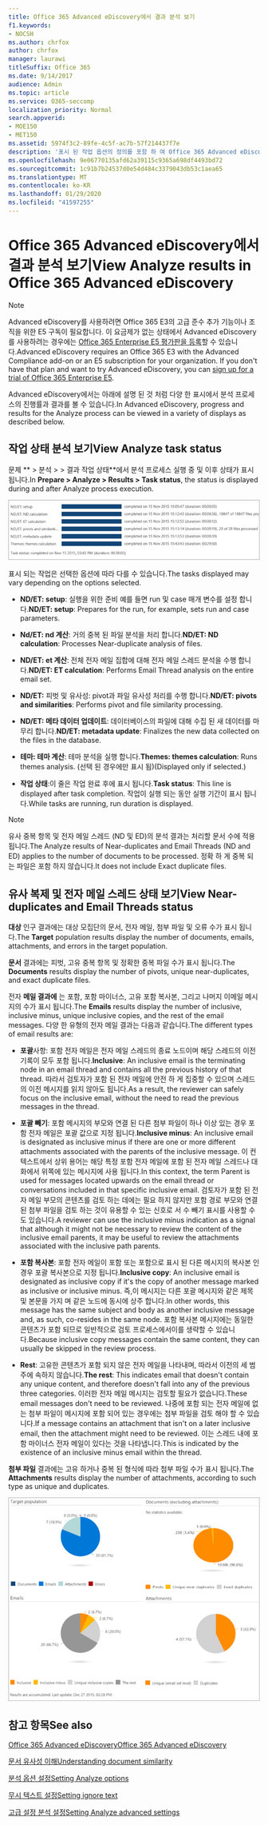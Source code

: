 ```yaml
---
title: Office 365 Advanced eDiscovery에서 결과 분석 보기
f1.keywords:
- NOCSH
ms.author: chrfox
author: chrfox
manager: laurawi
titleSuffix: Office 365
ms.date: 9/14/2017
audience: Admin
ms.topic: article
ms.service: O365-seccomp
localization_priority: Normal
search.appverid:
- MOE150
- MET150
ms.assetid: 5974f3c2-89fe-4c5f-ac7b-57f214437f7e
description: '표시 된 작업 옵션의 정의를 포함 하 여 Office 365 Advanced eDiscovery에서 분석 프로세스의 결과를 볼 수 있는 위치를 파악 합니다.  '
ms.openlocfilehash: 9e06770135afd62a39115c9365a698df4493bd72
ms.sourcegitcommit: 1c91b7b24537d0e54d484c3379043db53c1aea65
ms.translationtype: MT
ms.contentlocale: ko-KR
ms.lasthandoff: 01/29/2020
ms.locfileid: "41597255"
---
```

# <a name="view-analyze-results-in-office-365-advanced-ediscovery"></a><span data-ttu-id="b9478-103">Office 365 Advanced eDiscovery에서 결과 분석 보기</span><span class="sxs-lookup"><span data-stu-id="b9478-103">View Analyze results in Office 365 Advanced eDiscovery</span></span>

> [!NOTE]
> <span data-ttu-id="b9478-p101">Advanced eDiscovery를 사용하려면 Office 365 E3의 고급 준수 추가 기능이나 조직을 위한 E5 구독이 필요합니다. 이 요금제가 없는 상태에서 Advanced eDiscovery를 사용하려는 경우에는 [Office 365 Enterprise E5 평가판을 등록](https://go.microsoft.com/fwlink/p/?LinkID=698279)할 수 있습니다.</span><span class="sxs-lookup"><span data-stu-id="b9478-p101">Advanced eDiscovery requires an Office 365 E3 with the Advanced Compliance add-on or an E5 subscription for your organization. If you don't have that plan and want to try Advanced eDiscovery, you can [sign up for a trial of Office 365 Enterprise E5](https://go.microsoft.com/fwlink/p/?LinkID=698279).</span></span> 
  
<span data-ttu-id="b9478-106">Advanced eDiscovery에서는 아래에 설명 된 것 처럼 다양 한 표시에서 분석 프로세스의 진행률과 결과를 볼 수 있습니다.</span><span class="sxs-lookup"><span data-stu-id="b9478-106">In Advanced eDiscovery, progress and results for the Analyze process can be viewed in a variety of displays as described below.</span></span>
  
## <a name="view-analyze-task-status"></a><span data-ttu-id="b9478-107">작업 상태 분석 보기</span><span class="sxs-lookup"><span data-stu-id="b9478-107">View Analyze task status</span></span>

<span data-ttu-id="b9478-108">문제 \*\* \> 분석 \> \> 결과 작업 상태\*\*에서 분석 프로세스 실행 중 및 이후 상태가 표시 됩니다.</span><span class="sxs-lookup"><span data-stu-id="b9478-108">In **Prepare \> Analyze \> Results \> Task status**, the status is displayed during and after Analyze process execution.</span></span> 
  
![작업 상태를 분석 합니다.](media/d0372978-ce08-4f4e-a1fc-aa918ae44364.png)
  
<span data-ttu-id="b9478-110">표시 되는 작업은 선택한 옵션에 따라 다를 수 있습니다.</span><span class="sxs-lookup"><span data-stu-id="b9478-110">The tasks displayed may vary depending on the options selected.</span></span> 
  
- <span data-ttu-id="b9478-111">**ND/ET: setup**: 실행을 위한 준비 예를 들면 run 및 case 매개 변수를 설정 합니다.</span><span class="sxs-lookup"><span data-stu-id="b9478-111">**ND/ET: setup**: Prepares for the run, for example, sets run and case parameters.</span></span>
    
- <span data-ttu-id="b9478-112">**Nd/ET: nd 계산**: 거의 중복 된 파일 분석을 처리 합니다.</span><span class="sxs-lookup"><span data-stu-id="b9478-112">**ND/ET: ND calculation**: Processes Near-duplicate analysis of files.</span></span>
    
- <span data-ttu-id="b9478-113">**ND/ET: et 계산**: 전체 전자 메일 집합에 대해 전자 메일 스레드 분석을 수행 합니다.</span><span class="sxs-lookup"><span data-stu-id="b9478-113">**ND/ET: ET calculation**: Performs Email Thread analysis on the entire email set.</span></span>
    
- <span data-ttu-id="b9478-114">**ND/ET:** 피벗 및 유사성: pivot과 파일 유사성 처리를 수행 합니다.</span><span class="sxs-lookup"><span data-stu-id="b9478-114">**ND/ET: pivots and similarities**: Performs pivot and file similarity processing.</span></span>
    
- <span data-ttu-id="b9478-115">**ND/ET: 메타 데이터 업데이트**: 데이터베이스의 파일에 대해 수집 된 새 데이터를 마무리 합니다.</span><span class="sxs-lookup"><span data-stu-id="b9478-115">**ND/ET: metadata update**: Finalizes the new data collected on the files in the database.</span></span>
    
- <span data-ttu-id="b9478-116">**테마: 테마 계산**: 테마 분석을 실행 합니다.</span><span class="sxs-lookup"><span data-stu-id="b9478-116">**Themes: themes calculation**: Runs themes analysis.</span></span> <span data-ttu-id="b9478-117">(선택 된 경우에만 표시 됨)</span><span class="sxs-lookup"><span data-stu-id="b9478-117">(Displayed only if selected.)</span></span>
    
- <span data-ttu-id="b9478-118">**작업 상태**:이 줄은 작업 완료 후에 표시 됩니다.</span><span class="sxs-lookup"><span data-stu-id="b9478-118">**Task status**: This line is displayed after task completion.</span></span> <span data-ttu-id="b9478-119">작업이 실행 되는 동안 실행 기간이 표시 됩니다.</span><span class="sxs-lookup"><span data-stu-id="b9478-119">While tasks are running, run duration is displayed.</span></span>
    
> [!NOTE]
> <span data-ttu-id="b9478-120">유사 중복 항목 및 전자 메일 스레드 (ND 및 ED)의 분석 결과는 처리할 문서 수에 적용 됩니다.</span><span class="sxs-lookup"><span data-stu-id="b9478-120">The Analyze results of Near-duplicates and Email Threads (ND and ED) applies to the number of documents to be processed.</span></span> <span data-ttu-id="b9478-121">정확 하 게 중복 되는 파일은 포함 하지 않습니다.</span><span class="sxs-lookup"><span data-stu-id="b9478-121">It does not include Exact duplicate files.</span></span> 
  
## <a name="view-near-duplicates-and-email-threads-status"></a><span data-ttu-id="b9478-122">유사 복제 및 전자 메일 스레드 상태 보기</span><span class="sxs-lookup"><span data-stu-id="b9478-122">View Near-duplicates and Email Threads status</span></span>

<span data-ttu-id="b9478-123">**대상** 인구 결과에는 대상 모집단의 문서, 전자 메일, 첨부 파일 및 오류 수가 표시 됩니다.</span><span class="sxs-lookup"><span data-stu-id="b9478-123">The **Target** population results display the number of documents, emails, attachments, and errors in the target population.</span></span> 
  
<span data-ttu-id="b9478-124">**문서** 결과에는 피벗, 고유 중복 항목 및 정확한 중복 파일 수가 표시 됩니다.</span><span class="sxs-lookup"><span data-stu-id="b9478-124">The **Documents** results display the number of pivots, unique near-duplicates, and exact duplicate files.</span></span> 
  
<span data-ttu-id="b9478-125">전자 **메일 결과에** 는 포함, 포함 마이너스, 고유 포함 복사본, 그리고 나머지 이메일 메시지의 수가 표시 됩니다.</span><span class="sxs-lookup"><span data-stu-id="b9478-125">The **Emails** results display the number of inclusive, inclusive minus, unique inclusive copies, and the rest of the email messages.</span></span> <span data-ttu-id="b9478-126">다양 한 유형의 전자 메일 결과는 다음과 같습니다.</span><span class="sxs-lookup"><span data-stu-id="b9478-126">The different types of email results are:</span></span> 
  
- <span data-ttu-id="b9478-127">**포괄**사항: 포함 전자 메일은 전자 메일 스레드의 종료 노드이며 해당 스레드의 이전 기록이 모두 포함 됩니다.</span><span class="sxs-lookup"><span data-stu-id="b9478-127">**Inclusive**: An inclusive email is the terminating node in an email thread and contains all the previous history of that thread.</span></span> <span data-ttu-id="b9478-128">따라서 검토자가 포함 된 전자 메일에 안전 하 게 집중할 수 있으며 스레드의 이전 메시지를 읽지 않아도 됩니다.</span><span class="sxs-lookup"><span data-stu-id="b9478-128">As a result, the reviewer can safely focus on the inclusive email, without the need to read the previous messages in the thread.</span></span> 
    
- <span data-ttu-id="b9478-129">**포괄 빼기**: 포함 메시지의 부모와 연결 된 다른 첨부 파일이 하나 이상 있는 경우 포함 전자 메일은 포괄 값으로 지정 됩니다.</span><span class="sxs-lookup"><span data-stu-id="b9478-129">**Inclusive minus**: An inclusive email is designated as inclusive minus if there are one or more different attachments associated with the parents of the inclusive message.</span></span> <span data-ttu-id="b9478-130">이 컨텍스트에서 상위 용어는 해당 특정 포함 전자 메일에 포함 된 전자 메일 스레드나 대화에서 위쪽에 있는 메시지에 사용 됩니다.</span><span class="sxs-lookup"><span data-stu-id="b9478-130">In this context, the term Parent is used for messages located upwards on the email thread or conversations included in that specific inclusive email.</span></span> <span data-ttu-id="b9478-131">검토자가 포함 된 전자 메일 부모의 콘텐츠를 검토 하는 데에는 필요 하지 않지만 포함 경로 부모와 연결 된 첨부 파일을 검토 하는 것이 유용할 수 있는 신호로 서 수 빼기 표시를 사용할 수도 있습니다.</span><span class="sxs-lookup"><span data-stu-id="b9478-131">A reviewer can use the inclusive minus indication as a signal that although it might not be necessary to review the content of the inclusive email parents, it may be useful to review the attachments associated with the inclusive path parents.</span></span> 
    
- <span data-ttu-id="b9478-132">**포함 복사본**: 포함 전자 메일이 포함 또는 포함으로 표시 된 다른 메시지의 복사본 인 경우 포괄 복사본으로 지정 됩니다.</span><span class="sxs-lookup"><span data-stu-id="b9478-132">**Inclusive copy**: An inclusive email is designated as inclusive copy if it's the copy of another message marked as inclusive or inclusive minus.</span></span> <span data-ttu-id="b9478-133">즉,이 메시지는 다른 포괄 메시지와 같은 제목 및 본문을 가지 며 같은 노드에 동시에 상주 합니다.</span><span class="sxs-lookup"><span data-stu-id="b9478-133">In other words, this message has the same subject and body as another inclusive message and, as such, co-resides in the same node.</span></span> <span data-ttu-id="b9478-134">포함 복사본 메시지에는 동일한 콘텐츠가 포함 되므로 일반적으로 검토 프로세스에서이를 생략할 수 있습니다.</span><span class="sxs-lookup"><span data-stu-id="b9478-134">Because inclusive copy messages contain the same content, they can usually be skipped in the review process.</span></span> 
    
- <span data-ttu-id="b9478-135">**Rest**: 고유한 콘텐츠가 포함 되지 않은 전자 메일을 나타내며, 따라서 이전의 세 범주에 속하지 않습니다.</span><span class="sxs-lookup"><span data-stu-id="b9478-135">**The rest**: This indicates email that doesn't contain any unique content, and therefore doesn't fall into any of the previous three categories.</span></span> <span data-ttu-id="b9478-136">이러한 전자 메일 메시지는 검토할 필요가 없습니다.</span><span class="sxs-lookup"><span data-stu-id="b9478-136">These email messages don't need to be reviewed.</span></span> <span data-ttu-id="b9478-137">나중에 포함 되는 전자 메일에 없는 첨부 파일이 메시지에 포함 되어 있는 경우에는 첨부 파일을 검토 해야 할 수 있습니다.</span><span class="sxs-lookup"><span data-stu-id="b9478-137">If a message contains an attachment that isn't on a later inclusive email, then the attachment might need to be reviewed.</span></span> <span data-ttu-id="b9478-138">이는 스레드 내에 포함 마이너스 전자 메일이 있다는 것을 나타냅니다.</span><span class="sxs-lookup"><span data-stu-id="b9478-138">This is indicated by the existence of an inclusive minus email within the thread.</span></span>
    
<span data-ttu-id="b9478-139">**첨부 파일** 결과에는 고유 하거나 중복 된 형식에 따라 첨부 파일 수가 표시 됩니다.</span><span class="sxs-lookup"><span data-stu-id="b9478-139">The **Attachments** results display the number of attachments, according to such type as unique and duplicates.</span></span> 
  
![전자 메일 스레드 및 중복 근처](media/54491303-0ee3-4739-b42e-d1ee486842fd.png)
  
## <a name="see-also"></a><span data-ttu-id="b9478-141">참고 항목</span><span class="sxs-lookup"><span data-stu-id="b9478-141">See also</span></span>

[<span data-ttu-id="b9478-142">Office 365 Advanced eDiscovery</span><span class="sxs-lookup"><span data-stu-id="b9478-142">Office 365 Advanced eDiscovery</span></span>](office-365-advanced-ediscovery.md)
  
[<span data-ttu-id="b9478-143">문서 유사성 이해</span><span class="sxs-lookup"><span data-stu-id="b9478-143">Understanding document similarity</span></span>](understand-document-similarity-in-advanced-ediscovery.md)
  
[<span data-ttu-id="b9478-144">분석 옵션 설정</span><span class="sxs-lookup"><span data-stu-id="b9478-144">Setting Analyze options</span></span>](set-analyze-options-in-advanced-ediscovery.md)
  
[<span data-ttu-id="b9478-145">무시 텍스트 설정</span><span class="sxs-lookup"><span data-stu-id="b9478-145">Setting ignore text</span></span>](set-ignore-text-in-advanced-ediscovery.md)
  
[<span data-ttu-id="b9478-146">고급 설정 분석 설정</span><span class="sxs-lookup"><span data-stu-id="b9478-146">Setting Analyze advanced settings</span></span>](view-analyze-results-in-advanced-ediscovery.md)

